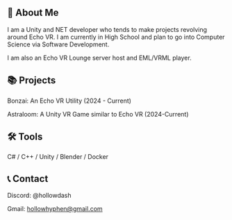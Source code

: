 ## 🚀 About Me
I am a Unity and NET developer who tends to make projects revolving around Echo VR. I am currently in High School and plan to go into Computer Science via Software Development.

I am also an Echo VR Lounge server host and EML/VRML player.

## 📚 Projects

Bonzai: An Echo VR Utility (2024 - Current)

Astraloom: A Unity VR Game similar to Echo VR (2024-Current)

## 🛠️ Tools

C# / C++ / Unity / Blender / Docker

## 📞 Contact

Discord: @hollowdash

Gmail: hollowhyphen@gmail.com

